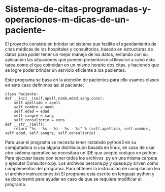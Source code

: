 # Sistema-de-citas-programadas-y-operaciones-m-dicas-de-un-paciente-
El proyecto consiste en brindar un sistema que facilite el agendamiento de citas médicas de los hospitales y consultorios, basado en estructuras de datos para poder tener un mejor manejo de los datos, evitando con su aplicación las situaciones que pueden presentarse al llevarse a cabo esta tarea como el que coincidan en un mismo horario dos citas, y haciendo que se logre poder brindar un servicio eficiente a los pacientes. 

Este programa se basa en la atención de pacientes para ello usamos clases en este caso definimos asi al paciente:

    class Paciente:
    def __init__(self,apell,nomb,edad,sang,cons):
        self.apellido = apell
        self.nombre = nomb
        self.edad = edad
        self.sangre = sang
        self.consultorio = cons
    def __str__(self):
        return "%s - %s - %i - %s - %i" % (self.apellido, self.nombre, self.edad, self.sangre, self.consultorio)
                
Para usar el programa se necesita tener instalado python3 en su computadora si usa alguna distribucuón basada en linux, en caso de usar otro sistema operativo se necesitara un IDE que acepte codigos en python.
Para ejecutar basta con tener todos los archivos .py en una misma carpeta y ejecutar Consultorio.py. Los archivos persona.py y queue.py sirven como complementos del programa. Para obtener la instrucción de compilación lea el archivo instrucciones.txt
El programa esta escrito en lenguaje python y se documentó para ayudar en caso de que se requiera modificar el programa.
